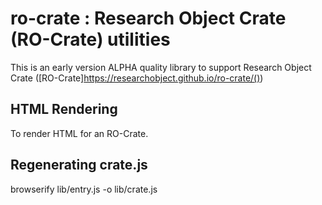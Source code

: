 # ro-crate : Research Object Crate (RO-Crate) utilities 

This is an early version ALPHA quality library to support Research Object Crate ([RO-Crate]https://researchobject.github.io/ro-crate/())


## HTML Rendering

To render HTML for an RO-Crate.



## Regenerating crate.js

browserify lib/entry.js -o lib/crate.js







